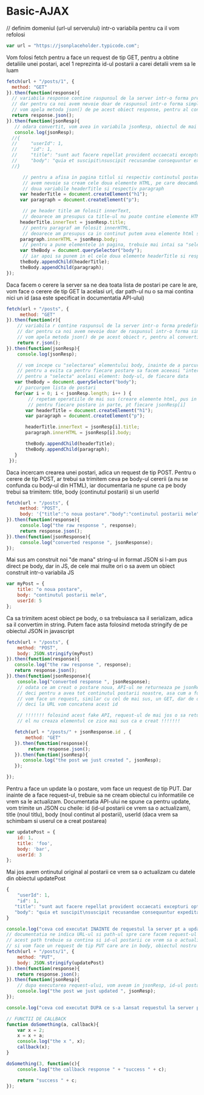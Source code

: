 # Basic-AJAX

// definim domeniul (url-ul serverului) intr-o variabila pentru ca il vom refolosi
```javascript
var url = "https://jsonplaceholder.typicode.com";
```        

Vom folosi fetch pentru a face un request de tip GET, pentru a obtine detaliile unei postari, acel 1 reprezinta id-ul postarii a carei detalii vrem sa le luam

```javascript
fetch(url + "/posts/1", {
  method: "GET"
}).then(function(response){
  // variabila response contine raspunsul de la server intr-o forma predefinita de catre Fetch API
  // dar pentru ca noi avem nevoie doar de raspunsul intr-o forma simplificata
  // vom apela metoda json() de pe acest obiect response, pentru al converti in forma dorita
  return response.json();
}).then(function(jsonResp){
   // odara convertit, vom avea in variabila jsonResp, obiectul de mai jos:
   console.log(jsonResp);
  //{
  //     "userId": 1,
  //     "id": 1,
  //     "title": "sunt aut facere repellat provident occaecati excepturi optio reprehenderit",
  //     "body": "quia et suscipit\nsuscipit recusandae consequuntur expedita et cum\nreprehenderit molestiae ut ut quas totam\nnostrum rerum est autem sunt rem eveniet architecto"
  //}

      // pentru a afisa in pagina titlul si respectiv continutul postarii
      // avem nevoie sa cream cele doua elemente HTML, pe care deocamdata le stocam in 
      // doua variabile headerTitle si respectiv paragraph
     var headerTitle = document.createElement("h1");
     var paragraph = document.createElement("p");

      // pe header title am folosit innerText, 
      // deoarece am presupus ca title-ul nu poate contine elemente HTML si ca este un simplu text
     headerTitle.innerText = jsonResp.title;
      // pentru paragraf am folosit innerHTML, 
      // deoarece am presupus ca in continut putem avea elemente html si vom vrea sa fie afisate frumos in pagina
     paragraph.innerHTML = jsonResp.body;
      // pentru a pune elementele in pagina, trebuie mai intai sa "selectam" elementul body
     var theBody = document.querySelector("body");
      // iar apoi sa punem in el cele doua elemente headerTitle si respectiv paragraph
     theBody.appendChild(headerTitle);
     theBody.appendChild(paragraph);
});
```


Daca facem o cerere la server sa ne dea toata lista de postari pe care le are, vom face o cerere de tip GET la acelasi url, dar path-ul nu o sa mai contina nici un id (asa este specificat in documentatia API-ului)

```javascript
fetch(url + "/posts", {
     method: "GET"
}).then(function(r){
    // variabila r contine raspunsul de la server intr-o forma predefinita de catre Fetch API
    // dar pentru ca noi avem nevoie doar de raspunsul intr-o forma simplificata
    // vom apela metoda json() de pe acest obiect r, pentru al converti in forma dorita
    return r.json();
}).then(function(jsonResp){
    console.log(jsonResp);

    // vom incepe cu "selectarea" elementului body, inainte de a parcurge lista de postari
    // pentru a evita ca pentru fiecare postare sa facem aceeasi "interogare" a DOM-ului
    // pentru a "selecta" acelasi element: body-ul, de fiecare data
   var theBody = document.querySelector("body");
    // parcurgem lista de postari
   for(var i = 0; i < jsonResp.length; i++ ) {
        // repetam operatiile de mai sus (creare elemente html, pus in ele contiut si append la body), 
        // pentru fiecare postare in parte, pt fiecare jsonResp[i]
       var headerTitle = document.createElement("h1");
       var paragraph = document.createElement("p");

       headerTitle.innerText = jsonResp[i].title;
       paragraph.innerHTML = jsonResp[i].body;

       theBody.appendChild(headerTitle);
       theBody.appendChild(paragraph);
   }
 });
```


Daca incercam crearea unei postari, adica un request de tip POST. Pentru o cerere de tip POST, ar trebui sa trimitem ceva pe body-ul cererii (a nu se confunda cu body-ul din HTML), iar documentaria ne spune ca pe body trebui sa trimitem: title, body (continutul postarii) si un userId

```javascript
fetch(url + "/posts", {
     method: "POST",
     body: '{"title":"o noua postare"."body":"continutul postarii mele","userId:5"}'
}).then(function(response){
     console.log("the raw response ", response);
     return response.json();
}).then(function(jsonResponse){
     console.log("converted response ", jsonResponse);
});
```

Mai sus am construit noi "de mana" string-ul in format JSON si l-am pus direct pe body, dar in JS, de cele mai multe ori o sa avem un obiect construit intr-o variabila JS
```javascript
var myPost = {
    title: "o noua postare",
    body: "continutul postarii mele",
    userId: 5
};
```

Ca sa trimitem acest obiect pe body, o sa trebuiasca sa il serializam, adica sa il convertim in string. Putem face asta folosind metoda stringify de pe obiectul JSON in javascript

```javascript
fetch(url + "/posts", {
    method: "POST",
    body: JSON.stringify(myPost)
}).then(function(response){
   console.log("the raw response ", response);
   return response.json();
}).then(function(jsonResponse){
    console.log("converted response ", jsonResponse);
    // odata ce am creat o postare noua, API-ul ne returneaza pe jsonResponse doar id-ul noii postari create
    // deci pentru a avea tot continutul postarii noastre, asa cum a fost el stocat pe server
    // vom face un request, similar cu cel de mai sus, un GET, dar de data acesta cu id-ul postarii ce tocmai am creat-o
    // deci la URL vom concatena acest id

    // !!!!!!! folosind acest fake API, request-ul de mai jos o sa returneze 404, pentru ca in realitate 
    // el nu creaza elementul ce zice mai sus ca e creat !!!!!!!

   fetch(url + "/posts/" + jsonResponse.id , {
       method: "GET"
   }).then(function(response){
        return response.json();
   }).then(function(jsonResp){
      console.log("the post we just created ", jsonResp);
   });

});
```

Pentru a face un update la o postare, vom face un request de tip PUT. Dar inainte de a face request-ul, trebuie sa ne cream obiectul cu informatiile ce vrem sa le actualizam. Documentatia API-ului ne spune ca pentru update, vom trimite un JSON cu cheile: id (id-ul postarii ce vrem sa o actualizam), title (noul titlu), body (noul continut al postarii), userId (daca vrem sa schimbam si userul ce a creat postarea)

```javascript
var updatePost = {
    id: 1,
    title: 'foo',
    body: 'bar',
    userId: 3
};
```

Mai jos avem ontinutul original al postarii ce vrem sa o actualizam cu datele din obiectul updatePost
```javascript
{
    "userId": 1,
    "id": 1,
   "title": "sunt aut facere repellat provident occaecati excepturi optio reprehenderit",
   "body": "quia et suscipit\nsuscipit recusandae consequuntur expedita et cum\nreprehenderit molestiae ut ut quas totam\nnostrum rerum est autem sunt rem eveniet architecto"
}
```

```javascript
console.log("ceva cod executat INAINTE de requestul la server pt a updata postarea");
// documentatia ne indica URL-ul si path-ul spre care facem request-ul
// acest path trebuie sa contina si id-ul postarii ce vrem sa o actualizam
// si vom face un request de tip PUT care are in body, obiectul nostru serializat (convertit in string JSON)
fetch(url + "/posts/1", {
    method: "PUT",
    body: JSON.stringify(updatePost)
}).then(function(response){
    return response.json();
}).then(function(jsonResp){
    // dupa executarea request-ului, vom aveam in jsonResp, id-ul postarii pe care tocmai am actualizat-o
    console.log("the post we just updated ", jsonResp);
});

console.log("ceva cod executat DUPA ce s-a lansat requestul la server pt a updata postarea");
```

```javascript
// FUNCTII DE CALLBACK 
function doSomething(a, callback){
    var x = 2;
    x = x + a;
    console.log("the x ", x);
    callback(x);
}

doSomething(3, function(c){
    console.log("the callback response " + "success " + c);

    return "success " + c;
});
```

